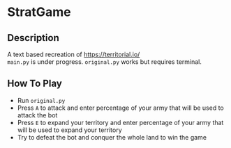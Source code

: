# StratGame

## Description
A text based recreation of https://territorial.io/  
```main.py``` is under progress. ```original.py``` works but requires terminal.  

## How To Play
* Run ```original.py```
* Press ```A``` to attack and enter percentage of your army that will be used to attack the bot
* Press ```E``` to expand your territory and enter percentage of your army that will be used to expand your territory
* Try to defeat the bot and conquer the whole land to win the game